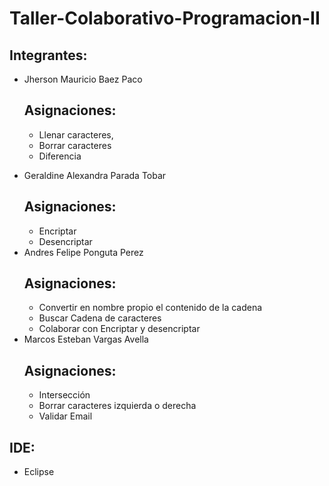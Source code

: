 # Taller-Colaborativo-Programacion-II

## Integrantes:

+ Jherson Mauricio Baez Paco
  ## Asignaciones:
  -  Llenar caracteres,
  -  Borrar caracteres
  -  Diferencia
- Geraldine Alexandra Parada Tobar
  ## Asignaciones:
  -   Encriptar
  -   Desencriptar
- Andres Felipe Ponguta Perez
  ## Asignaciones:
  -  Convertir en nombre propio el contenido de la cadena
  -  Buscar Cadena de caracteres
  -  Colaborar con Encriptar y desencriptar
- Marcos Esteban Vargas Avella
  ## Asignaciones:
  -   Intersección
  -   Borrar caracteres izquierda o derecha
  -   Validar Email

## IDE:
- Eclipse

